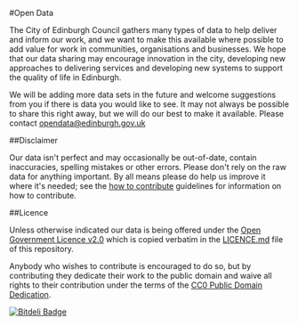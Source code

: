 #Open Data

The City of Edinburgh Council gathers many types of data to help deliver and inform our work, and we want to make this available where possible to add value for work in communities, organisations and businesses. We hope that our data sharing may encourage innovation in the city, developing new approaches to delivering services and developing new systems to support the quality of life in Edinburgh.

We will be adding more data sets in the future and welcome suggestions from you if there is data you would like to see. It may not always be possible to share this right away, but we will do our best to make it available. Please contact opendata@edinburgh.gov.uk


##Disclaimer

Our data isn't perfect and may occasionally be out-of-date, contain inaccuracies, spelling mistakes or other errors. Please don't rely on the raw data for anything important. By all means please do help us improve it where it's needed; see the [how to contribute](CONTRIBUTING.md) guidelines for information on how to contribute.


##Licence

Unless otherwise indicated our data is being offered under the [Open Government Licence v2.0](https://www.nationalarchives.gov.uk/doc/open-government-licence/version/2/) which is copied verbatim in the [LICENCE.md](LICENCE.md) file of this repository.

Anybody who wishes to contribute is encouraged to do so, but by contributing they dedicate their work to the public domain and waive all rights to their contribution under the terms of the [CC0 Public Domain Dedication](http://creativecommons.org/publicdomain/zero/1.0/).


[![Bitdeli Badge](https://d2weczhvl823v0.cloudfront.net/edinburghcouncil/datasets/trend.png)](https://bitdeli.com/free "Bitdeli Badge")

